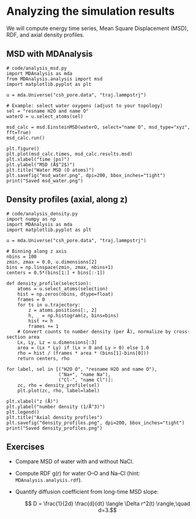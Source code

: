 # Analyzing the simulation results

We will compute energy time series, Mean Square Displacement (MSD), RDF, and axial density profiles.

## MSD with MDAnalysis

```{code-block} python
# code/analysis_msd.py
import MDAnalysis as mda
from MDAnalysis.analysis import msd
import matplotlib.pyplot as plt

u = mda.Universe("csh_pore.data", "traj.lammpstrj")

# Example: select water oxygens (adjust to your topology)
sel = "resname H2O and name O"
waterO = u.select_atoms(sel)

msd_calc = msd.EinsteinMSD(waterO, select="name O", msd_type="xyz", fft=True)
msd_calc.run()

plt.figure()
plt.plot(msd_calc.times, msd_calc.results.msd)
plt.xlabel("time (ps)")
plt.ylabel("MSD (Å$^2$)")
plt.title("Water MSD (O atoms)")
plt.savefig("msd_water.png", dpi=200, bbox_inches="tight")
print("Saved msd_water.png")
```

## Density profiles (axial, along z)

```{code-block} python
# code/analysis_density.py
import numpy as np
import MDAnalysis as mda
import matplotlib.pyplot as plt

u = mda.Universe("csh_pore.data", "traj.lammpstrj")

# Binning along z axis
nbins = 100
zmin, zmax = 0.0, u.dimensions[2]
bins = np.linspace(zmin, zmax, nbins+1)
centers = 0.5*(bins[1:] + bins[:-1])

def density_profile(selection):
    atoms = u.select_atoms(selection)
    hist = np.zeros(nbins, dtype=float)
    frames = 0
    for ts in u.trajectory:
        z = atoms.positions[:, 2]
        h, _ = np.histogram(z, bins=bins)
        hist += h
        frames += 1
    # Convert counts to number density (per Å), normalize by cross-section area
    Lx, Ly, Lz = u.dimensions[:3]
    area = (Lx * Ly) if (Lx > 0 and Ly > 0) else 1.0
    rho = hist / (frames * area * (bins[1]-bins[0]))
    return centers, rho

for label, sel in [("H2O O", "resname H2O and name O"),
                   ("Na+", "name Na"),
                   ("Cl-", "name Cl")]:
    zc, rho = density_profile(sel)
    plt.plot(zc, rho, label=label)

plt.xlabel("z (Å)")
plt.ylabel("number density (1/Å^3)")
plt.legend()
plt.title("Axial density profiles")
plt.savefig("density_profiles.png", dpi=200, bbox_inches="tight")
print("Saved density_profiles.png")
```

## Exercises
- Compare MSD of water with and without NaCl.
- Compute RDF g(r) for water O–O and Na–Cl (hint: `MDAnalysis.analysis.rdf`).
- Quantify diffusion coefficient from long-time MSD slope:

  $$ D = \frac{1}{2d} \frac{d}{dt} \langle \Delta r^2(t) \rangle,\quad d=3.$$
